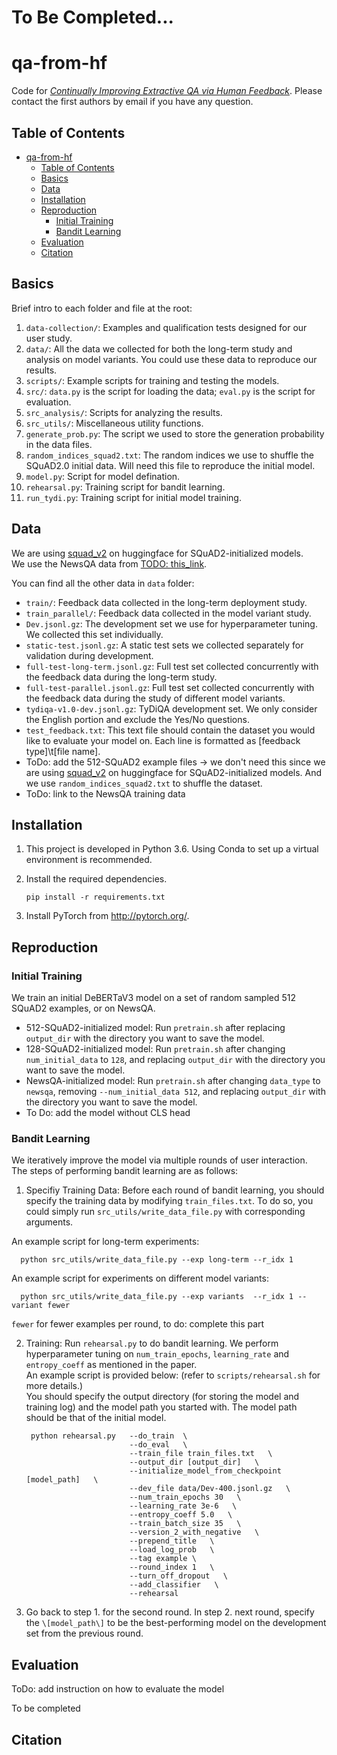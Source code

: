 # To Be Completed...
# qa-from-hf
Code for [_Continually Improving Extractive QA via Human Feedback_](). Please contact the first authors by email if you have any question.

## Table of Contents
- [qa-from-hf](#qa-from-hf)
  - [Table of Contents](#table-of-contents)
  - [Basics](#basics)
  - [Data](#data)
  - [Installation](#installation)
  - [Reproduction](#reproduction)
    - [Initial Training](#initial-training)
    - [Bandit Learning](#bandit-learning)
  - [Evaluation](#evaluation)
  - [Citation](#citation)

## Basics
Brief intro to each folder and file at the root:
1. `data-collection/`: Examples and qualification tests designed for our user study. 
2. `data/`: All the data we collected for both the long-term study and analysis on model variants. You could use these data to reproduce our results. 
3. `scripts/`: Example scripts for training and testing the models.
4. `src/`: `data.py` is the script for loading the data; `eval.py` is the script for evaluation.
5. `src_analysis/`: Scripts for analyzing the results. 
6. `src_utils/`: Miscellaneous utility functions.
7. `generate_prob.py`: The script we used to store the generation probability in the data files.
8. `random_indices_squad2.txt`: The random indices we use to shuffle the SQuAD2.0 initial data. Will need this file to reproduce the initial model.
9.  `model.py`: Script for model defination.
10. `rehearsal.py`: Training script for bandit learning.
11. `run_tydi.py`: Training script for initial model training.


## Data
We are using [squad_v2](https://huggingface.co/datasets/squad_v2) on huggingface for SQuAD2-initialized models.   
We use the NewsQA data from [TODO: this_link](https://newsqa_link.link). 

You can find all the other data in `data` folder:
- `train/`: Feedback data collected in the long-term deployment study.
- `train_parallel/`: Feedback data collected in the model variant study.
- `Dev.jsonl.gz`: The development set we use for hyperparameter tuning. We collected this set individually. 
- `static-test.jsonl.gz`: A static test sets we collected separately for validation during development.
- `full-test-long-term.jsonl.gz`: Full test set collected concurrently with the feedback data during the long-term study.
- `full-test-parallel.jsonl.gz`: Full test set collected concurrently with the feedback data during the study of different model variants. 
- `tydiqa-v1.0-dev.jsonl.gz`: TyDiQA development set. We only consider the English portion and exclude the Yes/No questions. 
- `test_feedback.txt`: This text file should contain the dataset you would like to evaluate your model on. Each line is formatted as \[feedback type\]\\t\[file name\].
- ToDo: add the 512-SQuAD2 example files -> we don't need this since we are using [squad_v2](https://huggingface.co/datasets/squad_v2) on huggingface for SQuAD2-initialized models. And we use `random_indices_squad2.txt` to shuffle the dataset. 
- ToDo: link to the NewsQA training data



## Installation
1. This project is developed in Python 3.6. Using Conda to set up a virtual environment is recommended.

2. Install the required dependencies. 
    ```
    pip install -r requirements.txt
    ```
    
3. Install PyTorch from http://pytorch.org/.


## Reproduction
### Initial Training
We train an initial DeBERTaV3 model on a set of random sampled 512 SQuAD2 examples, or on NewsQA.
- 512-SQuAD2-initialized model: Run `pretrain.sh` after replacing `output_dir` with the directory you want to save the model.
- 128-SQuAD2-initialized model: Run `pretrain.sh` after changing `num_initial_data` to `128`, and replacing `output_dir` with the directory you want to save the model.
- NewsQA-initialized model: Run `pretrain.sh` after changing `data_type` to `newsqa`, removing `--num_initial_data 512`, and replacing `output_dir` with the directory you want to save the model.
- To Do: add the model without CLS head

### Bandit Learning
We iteratively improve the model via multiple rounds of user interaction.  
The steps of performing bandit learning are as follows:

1. Specifiy Training Data: Before each round of bandit learning, you should specify the training data by modifying `train_files.txt`. To do so, you could simply run `src_utils/write_data_file.py` with corresponding arguments.  

An example script for long-term experiments:  

      python src_utils/write_data_file.py --exp long-term --r_idx 1

An example script for experiments on different model variants:  

      python src_utils/write_data_file.py --exp variants  --r_idx 1 --variant fewer

`fewer` for fewer examples per round, to do: complete this part

2. Training: Run `rehearsal.py` to do bandit learning. We perform hyperparameter tuning on `num_train_epochs`, `learning_rate` and `entropy_coeff` as mentioned in the paper.   
An example script is provided below: (refer to `scripts/rehearsal.sh` for more details.)    
You should specify the output directory (for storing the model and training log) and the model path you started with. The model path should be that of the initial model.  

        python rehearsal.py   --do_train  \
                              --do_eval   \
                              --train_file train_files.txt   \
                              --output_dir [output_dir]   \
                              --initialize_model_from_checkpoint [model_path]   \
                              --dev_file data/Dev-400.jsonl.gz   \
                              --num_train_epochs 30   \
                              --learning_rate 3e-6   \
                              --entropy_coeff 5.0   \
                              --train_batch_size 35   \
                              --version_2_with_negative   \
                              --prepend_title   \
                              --load_log_prob   \
                              --tag example \
                              --round_index 1   \
                              --turn_off_dropout   \
                              --add_classifier   \
                              --rehearsal   
                    
3. Go back to step 1. for the second round. In step 2. next round, specify the `\[model_path\]` to be the best-performing model on the development set from the previous round.  

## Evaluation
ToDo: add instruction on how to evaluate the model


To be completed




## Citation
```

```
